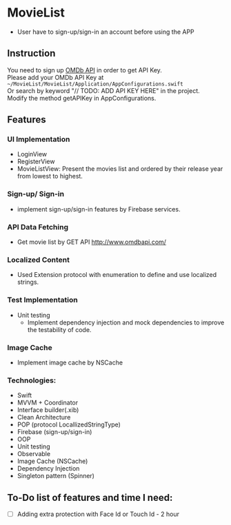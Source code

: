 # MovieList
* User have to sign-up/sign-in an account before using the APP

## Instruction
You need to sign up [OMDb API](http://www.omdbapi.com/apikey.aspx) in order to get API Key.<br/>
Please add your OMDb API Key at
`~/MovieList/MovieList/Application/AppConfigurations.swift`<br/>
Or search by keyword "// TODO: ADD API KEY HERE" in the project. <br/>
Modify the method getAPIKey in AppConfigurations.

## Features
### UI Implementation
- LoginView
- RegisterView
- MovieListView: Present the movies list and ordered by their release year from lowest to highest.
### Sign-up/ Sign-in
- implement sign-up/sign-in features by Firebase services.
### API Data Fetching
- Get movie list by GET API http://www.omdbapi.com/
### Localized Content
- Used Extension protocol with enumeration to define and use localized strings.
### Test Implementation
- Unit testing
  - Implement dependency injection and mock dependencies to improve the testability of code.
### Image Cache
- Implement image cache by NSCache

### Technologies:
- Swift
- MVVM + Coordinator
- Interface builder(.xib)
- Clean Architecture
- POP (protocol LocallizedStringType)
- Firebase (sign-up/sign-in)
- OOP
- Unit testing
- Observable
- Image Cache (NSCache)
- Dependency Injection
- Singleton pattern (Spinner)

## To-Do list of features and time I need:
- [ ] Adding extra protection with Face Id or Touch Id - 2 hour

